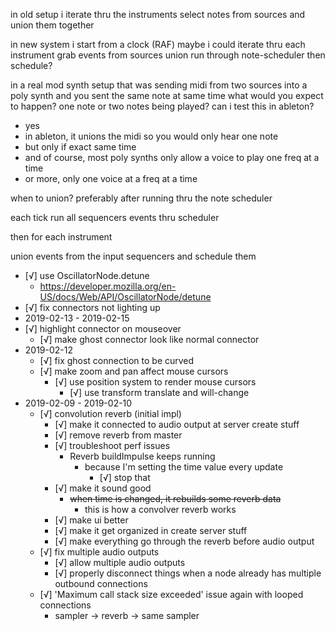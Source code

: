

in old setup
i iterate thru the instruments
select notes from sources and union them together


in new system
i start from a clock (RAF)
maybe i could iterate thru each instrument
grab events from sources
union
run through note-scheduler
then schedule?


in a real mod synth setup
that was sending midi from two sources into a poly synth
and you sent the same note at same time
what would you expect to happen?
one note or two notes being played?
can i test this in ableton?
- yes
- in ableton, it unions the midi so you would only hear one note
- but only if exact same time
- and of course, most poly synths only allow a voice to play one freq at a time
- or more, only one voice at a freq at a time


when to union?
preferably after running thru the note scheduler


each tick
run all sequencers events thru scheduler

then for each instrument

union events from the input sequencers and schedule them
- [√] use OscillatorNode.detune
	- https://developer.mozilla.org/en-US/docs/Web/API/OscillatorNode/detune
- [√] fix connectors not lighting up
- 2019-02-13 - 2019-02-15
- [√] highlight connector on mouseover
	- [√] make ghost connector look like normal connector
- 2019-02-12
	- [√] fix ghost connection to be curved
	- [√] make zoom and pan affect mouse cursors
		- [√] use position system to render mouse cursors
			- [√] use transform translate and will-change
- 2019-02-09 - 2019-02-10
	- [√] convolution reverb (initial impl)
		- [√] make it connected to audio output at server create stuff
		- [√] remove reverb from master
		- [√] troubleshoot perf issues
			- Reverb buildImpulse keeps running
				- because I'm setting the time value every update
					- [√] stop that
		- [√] make it sound good
			- ~~when time is changed, it rebuilds some reverb data~~
				- this is how a convolver reverb works
		- [√] make ui better
		- [√] make it get organized in create server stuff
		- [√] make everything go through the reverb before audio output
	- [√] fix multiple audio outputs
		- [√] allow multiple audio outputs
		- [√] properly disconnect things when a node already has multiple outbound connections
	- [√] 'Maximum call stack size exceeded' issue again with looped connections
		- sampler -> reverb -> same sampler

